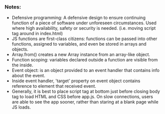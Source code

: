 ### Notes:
* Defensive programming: A defensive design to ensure continuing function of a piece of software under unforeseen circumstances. Used where high availability, safety or security is needed. (i.e. moving script tag around in index.html)
* JS functions are first-class citizens: functions can be passed into other functions, assigned to variables, and even be stored in arrays and objects.
* Array.from() creates a new Array instance from an array-like object.
* Function scoping: variables declared outside a function are visible from the inside.
* Event object: is an object provided to an event handler that contains info about the event.
* Inside event handler, 'target' property on event object contains reference to element that received event.
* Generally, it is best to place script tag at bottom just before closing body tag to load HTML and CSS before app.js. On slow connections, users are able to see the app sooner, rather than staring at a blank page while JS loads.
